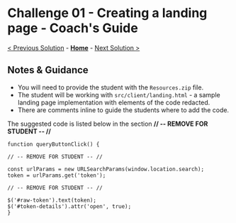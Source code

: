 # Challenge 01 - Creating a landing page - Coach's Guide 

[< Previous Solution](./Solution-00.md) - **[Home](./README.md)** - [Next Solution >](./Solution-02.md)

## Notes & Guidance

- You will need to provide the student with the `Resources.zip` file.
- The student will be working with `src/client/landing.html` - a sample landing page implementation with elements of the code redacted.
- There are comments inline to guide the students where to add the code. 

The suggested code is listed below in the section **// -- REMOVE FOR STUDENT -- //**


    function queryButtonClick() {
    
    // -- REMOVE FOR STUDENT -- //
    
    const urlParams = new URLSearchParams(window.location.search);
    token = urlParams.get('token');
    
    // -- REMOVE FOR STUDENT -- //
    
    $('#raw-token').text(token);
    $('#token-details').attr('open', true);          
    }




